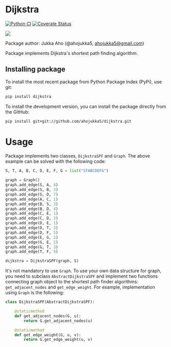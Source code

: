 # Dijkstra

[![Python CI][ci-badge]][ci-url]
[![Coverate Status][coveralls-img]][coveralls-url]

![](docs/example1.gif)

Package author: Jukka Aho (@ahojukka5, ahojukka5@gmail.com)

Package implements Dijkstra's shortest path finding algorithm.

## Installing package

To install the most recent package from Python Package Index (PyPi), use git:

```bash
pip install dijkstra
```

To install the development version, you can install the package directly from
the GitHub:

```bash
pip install git+git://github.com/ahojukka5/dijkstra.git
```

[ci-badge]: https://github.com/ahojukka5/gmshparser/workflows/Python%20CI/badge.svg
[ci-url]: https://github.com/ahojukka5/dijkstra/actions
[coveralls-img]: https://coveralls.io/repos/github/ahojukka5/dijkstra/badge.svg?branch=master
[coveralls-url]: https://coveralls.io/github/ahojukka5/dijkstra?branch=master

# Usage

Package implements two classes, `DijkstraSPF` and `Graph`. The above example can
be solved with the following code:

```python
S, T, A, B, C, D, E, F, G = list("STABCDEFG")

graph = Graph()
graph.add_edge(S, A, 4)
graph.add_edge(S, B, 3)
graph.add_edge(S, D, 7)
graph.add_edge(A, C, 1)
graph.add_edge(B, S, 3)
graph.add_edge(B, D, 4)
graph.add_edge(C, E, 1)
graph.add_edge(C, D, 3)
graph.add_edge(D, E, 1)
graph.add_edge(D, T, 3)
graph.add_edge(D, F, 5)
graph.add_edge(E, G, 2)
graph.add_edge(G, E, 2)
graph.add_edge(G, T, 3)
graph.add_edge(T, F, 5)

dijkstra = DijkstraSPF(graph, S)
```

It's not mandatory to use `Graph`. To use your own data structure for graph, you
need to subclass `AbstractDijkstraSPF` and implement two functions connecting
graph object to the shortest path finder algorithms: `get_adjacent_nodes` and
`get_edge_weight`. For example, implementation using `Graph` is the following:

```python
class DijkstraSPF(AbstractDijkstraSPF):

    @staticmethod
    def get_adjacent_nodes(G, u):
        return G.get_adjacent_nodes(u)

    @staticmethod
    def get_edge_weight(G, u, v):
        return G.get_edge_weight(u, v)
```
